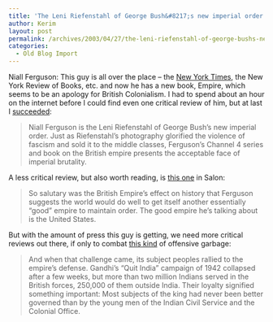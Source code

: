 ```yaml
---
title: 'The Leni Riefenstahl of George Bush&#8217;s new imperial order'
author: Kerim
layout: post
permalink: /archives/2003/04/27/the-leni-riefenstahl-of-george-bushs-new-imperial-order/
categories:
  - Old Blog Import
---
```

Niall Ferguson: This guy is all over the place &#8211; the <a href="http://www.nytimes.com/2003/04/27/magazine/27EMPIRE.html" onclick="_gaq.push(['_trackEvent', 'outbound-article', 'http://www.nytimes.com/2003/04/27/magazine/27EMPIRE.html', 'New York Times']);" >New York Times</a>, the New York Review of Books, etc. and now he has a new book, Empire, which seems to be an apology for British Colonialism. I had to spend about an hour on the internet before I could find even one critical review of him, but at last I <a href="http://www.guardian.co.uk/comment/story/0,3604,891477,00.html" onclick="_gaq.push(['_trackEvent', 'outbound-article', 'http://www.guardian.co.uk/comment/story/0,3604,891477,00.html', 'succeeded']);" >succeeded</a>:


>   Niall Ferguson is the Leni Riefenstahl of George Bush&#8217;s new imperial order. Just as Riefenstahl&#8217;s photography glorified the violence of fascism and sold it to the middle classes, Ferguson&#8217;s Channel 4 series and book on the British empire presents the acceptable face of imperial brutality.


A less critical review, but also worth reading, is <a href="http://www.salon.com/books/feature/2003/04/17/ferguson/index.html" onclick="_gaq.push(['_trackEvent', 'outbound-article', 'http://www.salon.com/books/feature/2003/04/17/ferguson/index.html', 'this one']);" >this one</a> in Salon:


>   So salutary was the British Empire&#8217;s effect on history that Ferguson suggests the world would do well to get itself another essentially &#8220;good&#8221; empire to maintain order. The good empire he&#8217;s talking about is the United States.


But with the amount of press this guy is getting, we need more critical reviews out there, if only to combat <a href="http://cryptome.sabotage.org/empire-shy.htm" onclick="_gaq.push(['_trackEvent', 'outbound-article', 'http://cryptome.sabotage.org/empire-shy.htm', 'this kind']);" >this kind</a> of offensive garbage:


>   And when that challenge came, its subject peoples rallied to the empire&#8217;s defense. Gandhi&#8217;s &#8220;Quit India&#8221; campaign of 1942 collapsed after a few weeks, but more than two million Indians served in the British forces, 250,000 of them outside India. Their loyalty signified something important: Most subjects of the king had never been better governed than by the young men of the Indian Civil Service and the Colonial Office.


